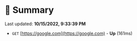 # 📖 Summary
Last updated: **10/15/2022, 9:33:39 PM**

- `GET` [https://google.com](https://google.com) - **Up** (161ms)
